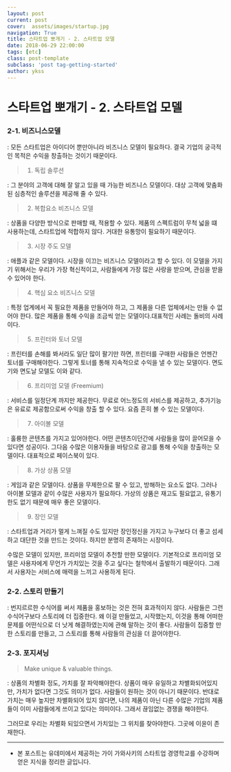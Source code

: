 ```yaml
---
layout: post
current: post
cover:  assets/images/startup.jpg
navigation: True
title: 스타트업 뽀개기 - 2. 스타트업 모델
date: 2018-06-29 22:00:00
tags: [etc]
class: post-template
subclass: 'post tag-getting-started'
author: ykss
---
```

   
# 스타트업 뽀개기 - 2. 스타트업 모델

### 2-1. 비즈니스모델
: 모든 스타트업은 아이디어 뿐만아니라 비즈니스 모델이 필요하다. 결국 기업의 궁극적인 목적은 수익을 창출하는 것이기 때문이다.

> 1) 독립 솔루션

: 그 분야의 고객에 대해 잘 알고 있을 때 가능한 비즈니스 모델이다. 대상 고객에 맞춤화 된 심층적인 솔루션을 제공해 줄 수 있다.

> 2) 복합요소 비즈니스 모델

: 상품을 다양한 방식으로 판매할 때, 적용할 수 있다. 제품의 스펙트럼이 무척 넓을 떄 사용하는데, 스타트업에 적합하지 않다. 거대한 유통망이 필요하기 때문이다.

> 3) 시장 주도 모델

: 애플과 같은 모델이다. 시장을 이끄는 비즈니스 모델이라고 할 수 있다. 이 모델을 가지기 위해서는 우리가 가장 혁신적이고, 사람들에게 가장 많은 사랑을 받으며, 관심을 받을 수 있어야 한다. 

> 4) 핵심 요소 비즈니스 모델

: 특정 업계에서 꼭 필요한 제품을 만들어야 하고, 그 제품을 다른 업체에서는 만들 수 없어야 한다. 많은 제품을 통해 수익을 조금씩 얻는 모델이다.대표적인 사례는 돌비의 사례이다.

> 5) 프린터와 토너 모델 

: 프린터를 손해를 봐서라도 일단 많이 팔기만 하면, 프린터를 구매한 사람들은 언젠간 토너를 구매해야한다. 그렇게 토너를 통해 지속적으로 수익을 낼 수 있는 모델이다. 면도기와 면도날 모델도 이와 같다.

> 6) 프리미엄 모델 (Freemium)

: 서비스를 일정단계 까지만 제공한다.
무료로 어느정도의 서비스를 제공하고, 추가기능은 유료로 제공함으로써 수익을 창출 할 수 있다. 요즘 흔히 볼 수 있는 모델이다.

> 7) 아이볼 모델

: 훌륭한 콘텐츠를 가지고 있어야한다. 어떤 콘텐츠이던간에 사람들을 많이 끌어모을 수 있다면 성공이다. 그다음 수많은 이용자들을 바탕으로 광고를 통해 수익을 창출하는 모델이다. 대표적으로 페이스북이 있다.

> 8) 가상 상품 모델

: 게임과 같은 모델이다. 상품을 무제한으로 팔 수 있고, 방해하는 요소도 없다. 그러나 아이볼 모델과 같이 수많은 사용자가 필요하다. 가상의 상품은 재고도 필요없고, 유통기한도 없기 때문에 매우 좋은 모델이다.

> 9) 장인 모델

: 스타트업과 거리가 멀게 느껴질 수도 있지만 장인정신을 가지고 누구보다 더 좋고 섬세하고 대단한 것을 만드는 것이다. 하지만 분명히 존재하는 시장이다.

수많은 모델이 있지만, 프리미엄 모델이 추천할 만한 모델이다. 기본적으로 프리미엄 모델은 사용자에게 무언가 가치있는 것을 주고 싶다는 철학에서 출발하기 때문이다. 그래서 사용자는 서비스에 매력을 느끼고 사용하게 된다.

### 2-2. 스토리 만들기
: 번지르르한 수식어를 써서 제품을 홍보하는 것은 전혀 효과적이지 않다. 사람들은 그런 수식어구보다 스토리에 더 집중한다. 왜 이걸 만들었고, 시작했는지, 이것을 통해 어떠한 문제를 어떤식으로 더 낫게 해결하였는지에 관해 말하는 것이 좋다. 사람들이 집중할 만한 스토리를 만들고, 그 스토리를 통해 사람들의 관심을 더 끌어야한다.

### 2-3. 포지셔닝
 > Make unique & valuable things.

: 상품의 차별화 정도, 가치를 잘 파악해야한다. 상품이 매우 유일하고 차별화되어있지만, 가치가 없다면 그것도 의미가 없다. 사람들이 원하는 것이 아니기 때문이다. 반대로 가치는 매우 높지만 차별화되어 있지 않다면, 나의 제품이 아닌 다른 수많은 기업의 제품들이 이미 사람들에게 쓰이고 있다는 의미이다. 그래서 끊임없는 경쟁을 해야한다.

 그러므로 우리는 차별화 되있으면서 가치있는 그 위치를 찾아야한다. 그곳에 이윤이 존재한다.


-------------

* 본 포스트는 유데미에서 제공하는 가이 가와사키의 스타트업 경영학교를 수강하며 얻은 지식을 정리한 글입니다.